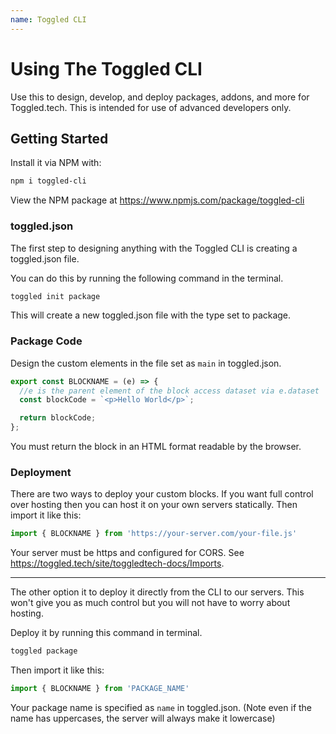 ```yaml
---
name: Toggled CLI
---
```


# Using The Toggled CLI

Use this to design, develop, and deploy packages, addons, and more for Toggled.tech. This is intended for use of advanced developers only.

## Getting Started

Install it via NPM with:

```bash
npm i toggled-cli
```

View the NPM package at https://www.npmjs.com/package/toggled-cli

### toggled.json

The first step to designing anything with the Toggled CLI is creating a toggled.json file.

You can do this by running the following command in the terminal.

```bash
toggled init package
```

This will create a new toggled.json file with the type set to package.

### Package Code

Design the custom elements in the file set as `main` in toggled.json.

```js
export const BLOCKNAME = (e) => {
  //e is the parent element of the block access dataset via e.dataset
  const blockCode = `<p>Hello World</p>`;

  return blockCode;
};
```

You must return the block in an HTML format readable by the browser.

### Deployment

There are two ways to deploy your custom blocks. If you want full control over hosting then you can host it on your own servers statically. Then import it like this:

```js
import { BLOCKNAME } from 'https://your-server.com/your-file.js'
```

Your server must be https and configured for CORS. See https://toggled.tech/site/toggledtech-docs/Imports.

---

The other option it to deploy it directly from the CLI to our servers. This won't give you as much control but you will not have to worry about hosting.

Deploy it by running this command in terminal.

```bash
toggled package
```

Then import it like this:

```js
import { BLOCKNAME } from 'PACKAGE_NAME'
```

Your package name is specified as `name` in toggled.json. (Note even if the name has uppercases, the server will always make it lowercase)
